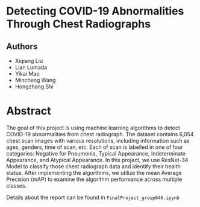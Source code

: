 # Detecting COVID-19 Abnormalities Through Chest Radiographs

## Authors

- Xiqiang Liu
- Lian Lumada
- Yikai Mao
- Mincheng Wang
- Hongzhang Shi

# Abstract 

The goal of this project is using machine learning algorithms to detect COVID-19 abnormalities from chest radiograph. The dataset contains 6,054 chest scan images with various resolutions, including information such as ages, genders, time of scan, etc. Each of scan is labelled in one of four categories: Negative for Pneumonia, Typical Appearance, Indeterminate Appearance, and Atypical Appearance. In this project, we use ResNet-34 Model to classify those chest radiograph data and identify their health status. After implementing the algorthims, we utilize the mean Average Precision (mAP) to examine the algorithm performance across multiple classes.

Details about the report can be found in ```FinalProject_group046.ipynb```